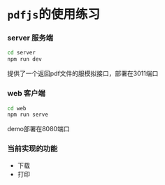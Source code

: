 # `pdfjs`的使用练习

### server 服务端

```bash
cd server
npm run dev
```

提供了一个返回pdf文件的服模拟接口，部署在3011端口

### web 客户端

```bash
cd web
npm run serve
```

demo部署在8080端口

### 当前实现的功能

- 下载
- 打印

